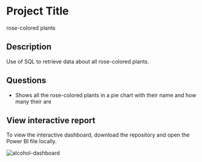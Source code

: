 # Project Title

rose-colored plants

## Description

Use of SQL to retrieve data about all rose-colored plants.

## Questions  

- Shows all the rose-colored plants in a pie chart with their name and how many their are


## View interactive report  

To view the interactive dashboard, download the repository and open the Power BI file locally.  

![alcohol-dashboard](https://github.com/Salumpharesy/data-analysis-projects/assets/105717610/053c58fc-6864-4c19-8bcc-55d93d514001)

